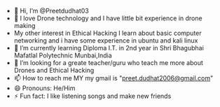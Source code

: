 - 👋 Hi, I’m @Preetdudhat03
- 👀 I love Drone technology and I have little bit experience in drone making
- My other interest in Ethical Hacking I learn about basic computer networking and i have some experience in ubuntu and kali linux 
- 🌱 I’m currently learning Diploma I.T. in 2nd year in Shri Bhagubhai Mafatlal Polytechnic Munbai,India
- 💞️ I’m looking for a greate teacher/guru who teach me more about Drones and Ethical Hacking  
- 📫 How to reach me MY my gmail is "preet.dudhat2006@gmail.com"
- 😄 Pronouns: He/Him
- ⚡ Fun fact: I like listening songs and make new friends 

<!---
Preetdudhat03/Preetdudhat03 is a ✨ special ✨ repository because its `README.md` (this file) appears on your GitHub profile.
You can click the Preview link to take a look at your changes.
--->
